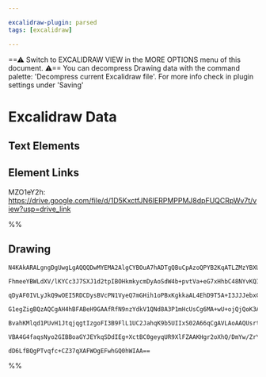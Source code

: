 ```yaml
---

excalidraw-plugin: parsed
tags: [excalidraw]

---
```

==⚠  Switch to EXCALIDRAW VIEW in the MORE OPTIONS menu of this document. ⚠== You can decompress Drawing data with the command palette: 'Decompress current Excalidraw file'. For more info check in plugin settings under 'Saving'



# Excalidraw Data

## Text Elements
## Element Links
MZO1eY2h: https://drive.google.com/file/d/1D5KxctfJN6IERPMPPMJ8dpFUQCRpWv7t/view?usp=drive_link

%%
## Drawing
```compressed-json
N4KAkARALgngDgUwgLgAQQQDwMYEMA2AlgCYBOuA7hADTgQBuCpAzoQPYB2KqATLZMzYBXUtiRoIACyhQ4zZAHoFAc0JRJQgEYA6bGwC2CgF7N6hbEcK4OCtptbErHALRY8RMpWdx8Q1TdIEfARcZgRmBShcZQUebQAObQBmGjoghH0EDihmbgBtcDBQMBKIEm4IAFkALQB5AEYEAE0eSVSSyFhECozNBGJiXE1g9tLMbmcANh4Adm0ABkmZ+p4A

FhmeeYBWLdXV/lKYCc3J7SXJ1d2tpIBOHkmkycmDyAoSdW4b+pvtVa+eG7xHhbC48NYvKQIQjKaTcc4Le71JKrW6TG43ZYQ6zKEZoeYQ5hQUhsADWCAAwmx8GxSBUAMSNRlICGaXDYEnKYlCDjESnU2kSInWZhwXCBbKjSAAM0I+HwAGVYLj0IIPJKIITiWSAOrvNpoPiFARE0kIRUwZUaqnlCFcmEccK5ND1CFsUXYNRHZ3zfFGiCc4RwACSxCd

qDyAF0IVLyJkQ9wOEI5RDCDysBVcPN1VyeQ7mGHih1oPBxKgkkaAL4EhD9T5A+I3JJJebxCGMFjsLhoJJbF1+9usTgAOU4Ym4ANW8xWW3RKeYABF0lBa2gpQQwizhDyAKLBTLZMORiFCOCDZfEbj1GaTv6TKfxGYtiFEDgkirSWTyJRkQiMbTKNg2BxBBdAMBQZWCBRiAUep5y2ABpHAoClAApIdJiDbcACUAAVKhwvCUPiYg4AAMQAVQARXJLC4

G1egZigBQzAQCgAH4hBFABeH9GAAfRfN9nzYdkV1QNd8A3P1mHcUsCg6MA+wU+ojQjQoK3AKM6FwOA4EVXBl24QtoEkDJSwgIgYSgUYGEIViACE2Q5HNeSpGl6SlTyvJs7ARHFKAg2XfRFS1Ck3IFdAGQQJkfL8rIAqCxz2QDblXP5CohQ4EUxXi2LSH8wKMlI2UFSVczVRtQoIF8/L4sK4KTR1PVxwOaq4uyeqQtNc1LQqi9Wpqgqgqw4R7UdS8

BvahKMlqd1PUvH1JtqjqgtIzgoFI3B9FlL1UC2JahqK9b5UIIxS02A66qCgAVLAoAAQUsrt0GCKVrMulaMn00gHvytgKFM3ALzQRNkyqwaroybceXuv6AZCYH0DFYkqA+6b9FhlHrpLCoXJsmTiTlAANbgZgfM4fTJlFtniR59iqgmqXwJo4RueZtB4JJ6niS4Li2MEwVaoxAP0Iz+wIIRS3ZmZdmmG51LR+qRtSvMwwgPHWs5EgTrO8dfVKLXiE

VBA4G4faqsNyo2GIBBoaGYJEYkqSDdIEg+XctBC0geyqUR9XlFZAAKHgr2oXhQ/DmYw/ZrYAEp1SwhBlCTMVcYD3Bg+bMPOfxXgs9QGP44V8Gpq6slZqgTsw1B/BWpjLaEETtNXY4ZQxaLLJ7bEolJYhbAiFNtAe4QCEOAb7hh9dIQoBfUth+L0o7AAKwQbAcnlMe4Ctm27eGMSnZHqq2UrxhrsA/B29KLpyvSNfO3VXzCQMbHuhBpNa79alRMd9

dD6LfBQgPTvqfc+CZ37qXAFWOgEFwhGQ0hWIAA==
```
%%
